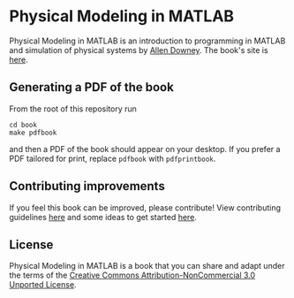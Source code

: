 # Physical Modeling in MATLAB

Physical Modeling in MATLAB is an introduction to programming in MATLAB
and simulation of physical systems by [Allen
Downey](http://greenteapress.com/wp/). The book's site is
[here](http://greenteapress.com/wp/physical-modeling-in-matlab/).

## Generating a PDF of the book

From the root of this repository run

```
cd book
make pdfbook
```

and then a PDF of the book should appear on your desktop. If you prefer
a PDF tailored for print, replace `pdfbook` with `pdfprintbook`.

## Contributing improvements

If you feel this book can be improved, please contribute! View contributing
guidelines [here](CONTRIBUTING.md) and some ideas to get started
[here](TODO.md).

## License

Physical Modeling in MATLAB is a book that you can share and adapt under
the terms of the [Creative Commons Attribution-NonCommercial 3.0
Unported License](LICENSE).
